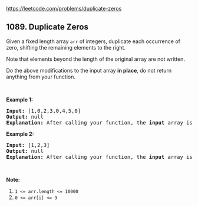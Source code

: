 https://leetcode.com/problems/duplicate-zeros

## 1089. Duplicate Zeros

<div><p>Given a fixed length array <code>arr</code> of integers, duplicate each occurrence of zero, shifting the remaining elements to the right.</p>
<p>Note that elements beyond the length of the original array are not written.</p>
<p>Do the above modifications to the input array <strong>in place</strong>, do not return anything from your function.</p>
<p> </p>
<p><strong>Example 1:</strong></p>
<pre><strong>Input: </strong><span id="example-input-1-1">[1,0,2,3,0,4,5,0]</span>
<strong>Output: </strong>null
<strong>Explanation: </strong>After calling your function, the <strong>input</strong> array is modified to: <span id="example-output-1">[1,0,0,2,3,0,0,4]</span>
</pre>
<p><strong>Example 2:</strong></p>
<pre><strong>Input: </strong><span id="example-input-2-1">[1,2,3]</span>
<strong>Output: </strong>null
<strong>Explanation: </strong>After calling your function, the <strong>input</strong> array is modified to: <span id="example-output-2">[1,2,3]</span>
</pre>
<p> </p>
<p><strong>Note:</strong></p>
<ol>
<li><code>1 &lt;= arr.length &lt;= 10000</code></li>
<li><code>0 &lt;= arr[i] &lt;= 9</code></li>
</ol></div>
